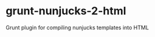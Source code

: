 grunt-nunjucks-2-html
=====================

Grunt plugin for compiling nunjucks templates into HTML
